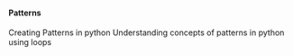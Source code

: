 #### Patterns
Creating Patterns in python
Understanding concepts of patterns in python using loops 

